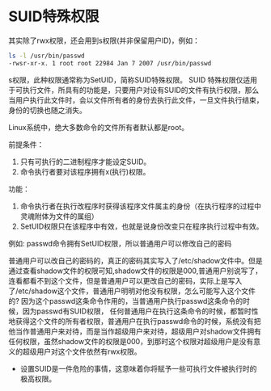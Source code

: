 # SUID特殊权限

其实除了rwx权限，还会用到s权限(并非保留用户ID)，例如：

```bash
ls -l /usr/bin/passwd
-rwsr-xr-x. 1 root root 22984 Jan 7 2007 /usr/bin/passwd
```

s权限，此种权限通常称为SetUID，简称SUID特殊权限。
SUID 特殊权限仅适用于可执行文件，所具有的功能是，只要用户对设有SUID的文件有执行权限，那么当用户执行此文件时，会以文件所有者的身份去执行此文件，一旦文件执行结束，身份的切换也随之消失。

Linux系统中，绝大多数命令的文件所有者默认都是root。

前提条件：

1. 只有可执行的二进制程序才能设定SUID。
2. 命令执行者要对该程序拥有x(执行)权限。

功能：

1. 命令执行者在执行改程序时获得该程序文件属主的身份（在执行程序的过程中灵魂附体为文件的属组）
2. SetUID权限只在该程序中有效，也就是说身份改变只在程序执行过程中有效。

例如: passwd命令拥有SetUID权限，所以普通用户可以修改自己的密码

普通用户可以改自己的密码的，真正的密码其实写入了/etc/shadow文件中。但是通过查看shadow文件的权限可知,shadow文件的权限是000,普通用户别说写了，连看都看不到这个文件，但是普通用户可以更改自己的密码，实际上是写入了/etc/shadow这个文件，普通用户明明对他没有权限，怎么可能写入这个文件的?
因为这个passwd这条命令作用的，当普通用户执行passwd这条命令的时候，因为passwd有SUID权限， 任何普通用户在执行这条命令的时候，都暂时性地获得这个文件的所有者权限，普通用户在执行passwd命令的时候，系统没有把他当作普通用户来对待，而是当作超级用户来对待，超级用户对shadow文件拥有任何权限，虽然shadow文件的权限是000，到那时这个权限对超级用户是没有意义的超级用户对这个文件依然有rwx权限。

* 设置SUID是一件危险的事情，这意味着你将赋予一些可执行文件被执行时的极高权限。
